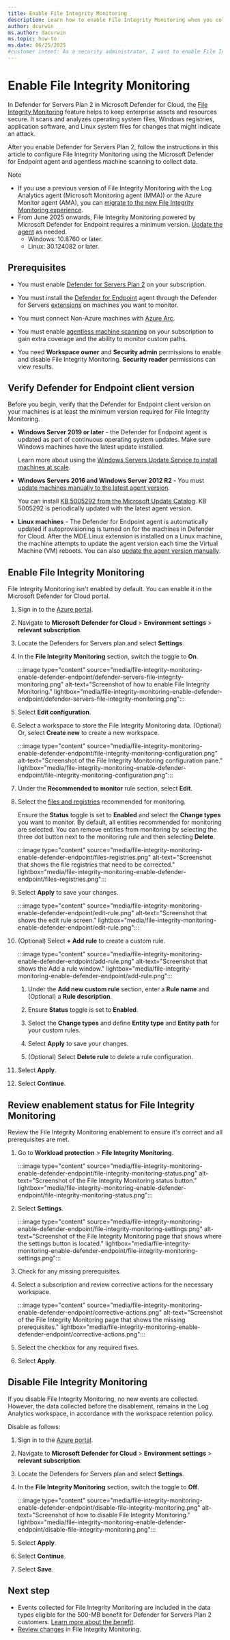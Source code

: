 ```yaml
---
title: Enable File Integrity Monitoring 
description: Learn how to enable File Integrity Monitoring when you collect data with Microsoft Defender for Endpoint.
author: dcurwin
ms.author: dacurwin
ms.topic: how-to
ms.date: 06/25/2025
#customer intent: As a security administrator, I want to enable File Integrity Monitoring so that I can detect unauthorized changes to critical files.
---
```


# Enable File Integrity Monitoring

In Defender for Servers Plan 2 in Microsoft Defender for Cloud, the [File Integrity Monitoring](file-integrity-monitoring-overview.md) feature helps to keep enterprise assets and resources secure. It scans and analyzes operating system files, Windows registries, application software, and Linux system files for changes that might indicate an attack.

After you enable Defender for Servers Plan 2, follow the instructions in this article to configure File Integrity Monitoring using the Microsoft Defender for Endpoint agent and agentless machine scanning to collect data.

> [!NOTE]
>
> - If you use a previous version of File Integrity Monitoring with the Log Analytics agent (Microsoft Monitoring agent (MMA)) or the Azure Monitor agent (AMA), you can [migrate to the new File Integrity Monitoring experience](migrate-file-integrity-monitoring.md).
> - From June 2025 onwards, File Integrity Monitoring powered by Microsoft Defender for Endpoint requires a minimum version. [Update the agent](#verify-defender-for-endpoint-client-version) as needed.
>   - Windows: 10.8760 or later.
>   - Linux: 30.124082 or later.

## Prerequisites

- You must enable [Defender for Servers Plan 2](tutorial-enable-servers-plan.md) on your subscription.

- You must install the [Defender for Endpoint](/defender-endpoint/microsoft-defender-endpoint) agent through the Defender for Servers [extensions](faq-defender-for-servers.yml) on machines you want to monitor.

- You must connect Non-Azure machines with [Azure Arc](/azure/azure-arc/servers/learn/quick-enable-hybrid-vm).

- You must enable [agentless machine scanning](concept-agentless-data-collection.md) on your subscription to gain extra coverage and the ability to monitor custom paths.

- You need **Workspace owner** and **Security admin** permissions to enable and disable File Integrity Monitoring. **Security reader** permissions can view results.

## Verify Defender for Endpoint client version

Before you begin, verify that the Defender for Endpoint client version on your machines is at least the minimum version required for File Integrity Monitoring.

- **Windows Server 2019 or later** - the Defender for Endpoint agent is updated as part of continuous operating system updates. Make sure Windows machines have the latest update installed. 

    Learn more about using the [Windows Servers Update Service to install machines at scale](/windows-server/administration/windows-server-update-services/get-started/windows-server-update-services-wsus).

- **Windows Servers 2016 and Windows Server 2012 R2** - You must [update machines manually to the latest agent version](https://support.microsoft.com/topic/microsoft-defender-for-endpoint-update-for-edr-sensor-f8f69773-f17f-420f-91f4-a8e5167284ac). 

    You can install [KB 5005292 from the Microsoft Update Catalog](https://www.catalog.update.microsoft.com/Search.aspx?q=KB5005292). KB 5005292 is periodically updated with the latest agent version.

- **Linux machines** - The Defender for Endpoint agent is automatically updated if autoprovisioning is turned on for the machines in Defender for Cloud. After the MDE.Linux extension is installed on a Linux machine, the machine attempts to update the agent version each time the Virtual Machine (VM) reboots. You can also [update the agent version manually](/defender-endpoint/linux-updates).

## Enable File Integrity Monitoring

File Integrity Monitoring isn't enabled by default. You can enable it in the Microsoft Defender for Cloud portal.

1. Sign in to the [Azure portal](https://portal.azure.com).

1. Navigate to **Microsoft Defender for Cloud** > **Environment settings** > **relevant subscription**.

1. Locate the Defenders for Servers plan and select **Settings**.

1. In the **File Integrity Monitoring** section, switch the toggle to **On**.

    :::image type="content" source="media/file-integrity-monitoring-enable-defender-endpoint/defender-servers-file-integrity-monitoring.png" alt-text="Screenshot of how to enable File Integrity Monitoring." lightbox="media/file-integrity-monitoring-enable-defender-endpoint/defender-servers-file-integrity-monitoring.png":::

1. Select **Edit configuration**.

1. Select a workspace to store the File Integrity Monitoring data. (Optional) Or, select **Create new** to create a new workspace.

   :::image type="content" source="media/file-integrity-monitoring-enable-defender-endpoint/file-integrity-monitoring-configuration.png" alt-text="Screenshot of the File Integrity Monitoring configuration pane." lightbox="media/file-integrity-monitoring-enable-defender-endpoint/file-integrity-monitoring-configuration.png":::

1. Under the **Recommended to monitor** rule section, select **Edit**. 

1. Select the [files and registries](file-integrity-monitoring-overview.md#recommended-items-to-monitor) recommended for monitoring. 

    Ensure the **Status** toggle is set to **Enabled** and select the **Change types** you want to monitor. By default, all entities recommended for monitoring are selected. You can remove entities from monitoring by selecting the three dot button next to the monitoring rule and then selecting **Delete**. 

    :::image type="content" source="media/file-integrity-monitoring-enable-defender-endpoint/files-registries.png" alt-text="Screenshot that shows the file registries that need to be corrected." lightbox="media/file-integrity-monitoring-enable-defender-endpoint/files-registries.png":::

1. Select **Apply** to save your changes.

    :::image type="content" source="media/file-integrity-monitoring-enable-defender-endpoint/edit-rule.png" alt-text="Screenshot that shows the edit rule screen." lightbox="media/file-integrity-monitoring-enable-defender-endpoint/edit-rule.png":::

1. (Optional) Select **+ Add rule** to create a custom rule.

    :::image type="content" source="media/file-integrity-monitoring-enable-defender-endpoint/add-rule.png" alt-text="Screenshot that shows the Add a rule window." lightbox="media/file-integrity-monitoring-enable-defender-endpoint/add-rule.png":::

    1. Under the **Add new custom rule** section, enter a **Rule name** and (Optional) a **Rule description**.
    
    1. Ensure **Status** toggle is set to **Enabled**.
    
    1. Select the **Change types** and define **Entity type** and **Entity path** for your custom rules.
    
    1. Select **Apply** to save your changes.
    
    1. (Optional) Select **Delete rule** to delete a rule configuration.

1. Select **Apply**.

1. Select **Continue**.

## Review enablement status for File Integrity Monitoring

Review the File Integrity Monitoring enablement to ensure it's correct and all prerequisites are met.

1. Go to **Workload protection** > **File Integrity Monitoring**.

    :::image type="content" source="media/file-integrity-monitoring-enable-defender-endpoint/file-integrity-monitoring-status.png" alt-text="Screenshot of the File Integrity Monitoring status button." lightbox="media/file-integrity-monitoring-enable-defender-endpoint/file-integrity-monitoring-status.png":::

1. Select **Settings**.

    :::image type="content" source="media/file-integrity-monitoring-enable-defender-endpoint/file-integrity-monitoring-settings.png" alt-text="Screenshot of the File Integrity Monitoring page that shows where the settings button is located." lightbox="media/file-integrity-monitoring-enable-defender-endpoint/file-integrity-monitoring-settings.png":::

1. Check for any missing prerequisites.

1. Select a subscription and review corrective actions for the necessary workspace.

    :::image type="content" source="media/file-integrity-monitoring-enable-defender-endpoint/corrective-actions.png" alt-text="Screenshot of the File Integrity Monitoring page that shows the missing prerequisites." lightbox="media/file-integrity-monitoring-enable-defender-endpoint/corrective-actions.png":::

1. Select the checkbox for any required fixes.

1. Select **Apply**.

## Disable File Integrity Monitoring

If you disable File Integrity Monitoring, no new events are collected. However, the data collected before the disablement, remains in the Log Analytics workspace, in accordance with the workspace retention policy.

Disable as follows:

1. Sign in to the [Azure portal](https://portal.azure.com).

1. Navigate to **Microsoft Defender for Cloud** > **Environment settings** > **relevant subscription**.

1. Locate the Defenders for Servers plan and select **Settings**.

1. In the **File Integrity Monitoring** section, switch the toggle to **Off**.

    :::image type="content" source="media/file-integrity-monitoring-enable-defender-endpoint/disable-file-integrity-monitoring.png" alt-text="Screenshot of how to disable File Integrity Monitoring." lightbox="media/file-integrity-monitoring-enable-defender-endpoint/disable-file-integrity-monitoring.png":::

1. Select **Apply**.

1. Select **Continue**.

1. Select **Save**.

## Next step

- Events collected for File Integrity Monitoring are included in the data types eligible for the 500-MB benefit for Defender for Servers Plan 2 customers. [Learn more about the benefit](data-ingestion-benefit.md).
- [Review changes](file-integrity-monitoring-review-changes.md) in File Integrity Monitoring.

